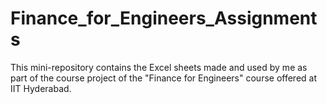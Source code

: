 # Finance_for_Engineers_Assignments
This mini-repository contains the Excel sheets made and used by me as part of the course project of the "Finance for Engineers" course offered at IIT Hyderabad.
